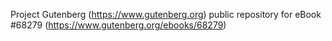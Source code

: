 Project Gutenberg (https://www.gutenberg.org) public repository for
eBook #68279 (https://www.gutenberg.org/ebooks/68279)
